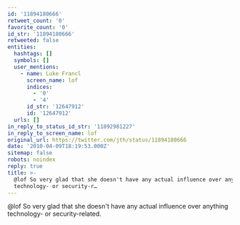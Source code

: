 ```yaml
---
id: '11894180666'
retweet_count: '0'
favorite_count: '0'
id_str: '11894180666'
retweeted: false
entities:
  hashtags: []
  symbols: []
  user_mentions:
    - name: Luke Francl
      screen_name: lof
      indices:
        - '0'
        - '4'
      id_str: '12647912'
      id: '12647912'
  urls: []
in_reply_to_status_id_str: '11892981227'
in_reply_to_screen_name: lof
original_url: https://twitter.com/jth/status/11894180666
date: '2010-04-09T18:19:53.000Z'
sitemap: false
robots: noindex
reply: true
title: >-
  @lof So very glad that she doesn't have any actual influence over anything
  technology- or security-r…
---
```


@lof So very glad that she doesn't have any actual influence over anything technology- or security-related.
